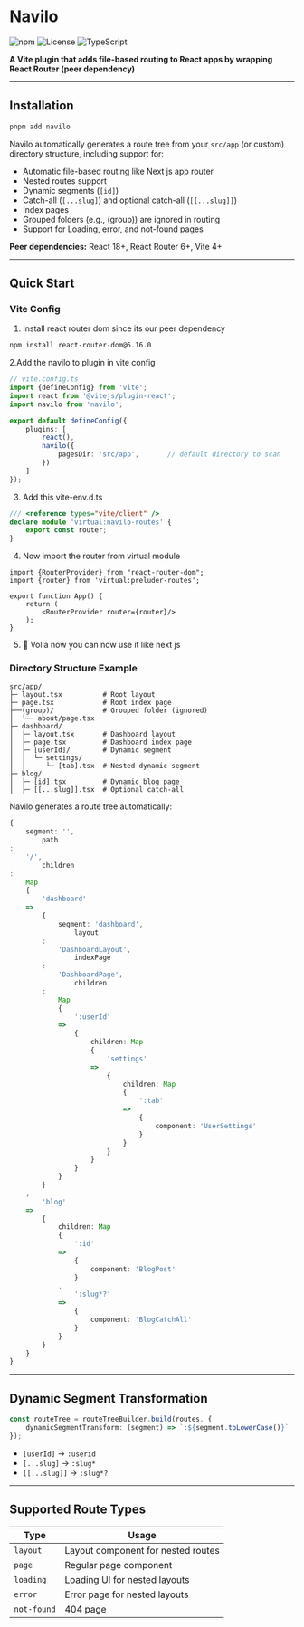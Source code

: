 # Navilo

![npm](https://img.shields.io/npm/v/navilo?color=brightgreen)
![License](https://img.shields.io/npm/l/navilo)
![TypeScript](https://img.shields.io/badge/TypeScript-%3E%3D5.0-blue)

**A Vite plugin that adds file-based routing to React apps by wrapping React Router (peer dependency)**

---

## Installation

```bash
pnpm add navilo
```

Navilo automatically generates a route tree from your `src/app` (or custom) directory structure, including support for:

* Automatic file-based routing like Next js app router
* Nested routes support
* Dynamic segments (`[id]`)
* Catch-all (`[...slug]`) and optional catch-all (`[[...slug]]`)
* Index pages
* Grouped folders (e.g., (group)) are ignored in routing
* Support for Loading, error, and not-found pages

**Peer dependencies:** React 18+, React Router 6+, Vite 4+

---

## Quick Start

### Vite Config
1. Install react router dom since its our peer dependency
```bash
npm install react-router-dom@6.16.0
```

2.Add the navilo to plugin in vite config
```ts
// vite.config.ts
import {defineConfig} from 'vite';
import react from '@vitejs/plugin-react';
import navilo from 'navilo';

export default defineConfig({
    plugins: [
        react(),
        navilo({
            pagesDir: 'src/app',       // default directory to scan
        })
    ]
});
```

3. Add this vite-env.d.ts

```ts
/// <reference types="vite/client" />
declare module 'virtual:navilo-routes' {
    export const router;
}
```

4. Now import the router from virtual module

```tsx
import {RouterProvider} from "react-router-dom";
import {router} from 'virtual:preluder-routes';

export function App() {
    return (
        <RouterProvider router={router}/>
    );
}
```

5. 🎉 Volla now you can now use it like next js

### Directory Structure Example

```
src/app/
├─ layout.tsx          # Root layout
├─ page.tsx            # Root index page
├──(group)/            # Grouped folder (ignored)
│  └── about/page.tsx
├─ dashboard/
│  ├─ layout.tsx       # Dashboard layout
│  ├─ page.tsx         # Dashboard index page
│  ├─ [userId]/        # Dynamic segment
│  │  └─ settings/
│  │     └─ [tab].tsx  # Nested dynamic segment
├─ blog/
│  ├─ [id].tsx         # Dynamic blog page
│  ├─ [[...slug]].tsx  # Optional catch-all
```

Navilo generates a route tree automatically:

```ts
{
    segment: '',
        path
:
    '/',
        children
:
    Map
    {
        'dashboard'
    =>
        {
            segment: 'dashboard',
                layout
        :
            'DashboardLayout',
                indexPage
        :
            'DashboardPage',
                children
        :
            Map
            {
                ':userId'
            =>
                {
                    children: Map
                    {
                        'settings'
                    =>
                        {
                            children: Map
                            {
                                ':tab'
                            =>
                                {
                                    component: 'UserSettings'
                                }
                            }
                        }
                    }
                }
            }
        }
    ,
        'blog'
    =>
        {
            children: Map
            {
                ':id'
            =>
                {
                    component: 'BlogPost'
                }
            ,
                ':slug*?'
            =>
                {
                    component: 'BlogCatchAll'
                }
            }
        }
    }
}
```

---

## Dynamic Segment Transformation

```ts
const routeTree = routeTreeBuilder.build(routes, {
    dynamicSegmentTransform: (segment) => `:${segment.toLowerCase()}`
});
```

* `[userId]` → `:userid`
* `[...slug]` → `:slug*`
* `[[...slug]]` → `:slug*?`

---

## Supported Route Types

| Type        | Usage                              |
|-------------|------------------------------------|
| `layout`    | Layout component for nested routes |
| `page`      | Regular page component             |
| `loading`   | Loading UI for nested layouts      |
| `error`     | Error page for nested layouts      |
| `not-found` | 404 page                           |



